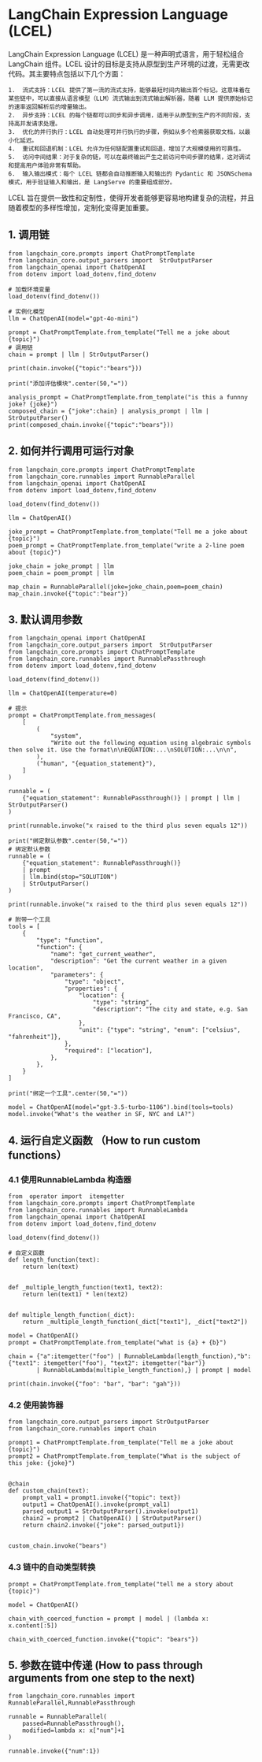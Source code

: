 # LangChain Expression Language (LCEL)

LangChain Expression Language (LCEL) 是一种声明式语言，用于轻松组合 LangChain 组件。LCEL 设计的目标是支持从原型到生产环境的过渡，无需更改代码。其主要特点包括以下几个方面：

	1.	流式支持：LCEL 提供了第一流的流式支持，能够最短时间内输出首个标记。这意味着在某些链中，可以直接从语言模型（LLM）流式输出到流式输出解析器，随着 LLM 提供原始标记的速率返回解析后的增量输出。
	2.	异步支持：LCEL 的每个链都可以同步和异步调用，适用于从原型到生产的不同阶段，支持高并发请求处理。
	3.	优化的并行执行：LCEL 自动处理可并行执行的步骤，例如从多个检索器获取文档，以最小化延迟。
	4.	重试和回退机制：LCEL 允许为任何链配置重试和回退，增加了大规模使用的可靠性。
	5.	访问中间结果：对于复杂的链，可以在最终输出产生之前访问中间步骤的结果，这对调试和提高用户体验非常有帮助。
	6.	输入输出模式：每个 LCEL 链都会自动推断输入和输出的 Pydantic 和 JSONSchema 模式，用于验证输入和输出，是 LangServe 的重要组成部分。

LCEL 旨在提供一致性和定制性，使得开发者能够更容易地构建复杂的流程，并且随着模型的多样性增加，定制化变得更加重要。


## 1. 调用链
```
from langchain_core.prompts import ChatPromptTemplate
from langchain_core.output_parsers import  StrOutputParser
from langchain_openai import ChatOpenAI
from dotenv import load_dotenv,find_dotenv

# 加载环境变量
load_dotenv(find_dotenv())

# 实例化模型
llm = ChatOpenAI(model="gpt-4o-mini")

prompt = ChatPromptTemplate.from_template("Tell me a joke about {topic}")
# 调用链
chain = prompt | llm | StrOutputParser()

print(chain.invoke({"topic":"bears"}))

print("添加评估模块".center(50,"="))

analysis_prompt = ChatPromptTemplate.from_template("is this a funnny joke? {joke}")
composed_chain = {"joke":chain} | analysis_prompt | llm | StrOutputParser()
print(composed_chain.invoke({"topic":"bears"}))
```

## 2. 如何并行调用可运行对象

```
from langchain_core.prompts import ChatPromptTemplate
from langchain_core.runnables import RunnableParallel
from langchain_openai import ChatOpenAI
from dotenv import load_dotenv,find_dotenv

load_dotenv(find_dotenv())

llm = ChatOpenAI()

joke_prompt = ChatPromptTemplate.from_template("Tell me a joke about {topic}") 
poem_prompt = ChatPromptTemplate.from_template("write a 2-line poem about {topic}")

joke_chain = joke_prompt | llm 
poem_chain = poem_prompt | llm

map_chain = RunnableParallel(joke=joke_chain,poem=poem_chain)
map_chain.invoke({"topic":"bear"})
```

## 3. 默认调用参数

```
from langchain_openai import ChatOpenAI 
from langchain_core.output_parsers import  StrOutputParser
from langchain_core.prompts import ChatPromptTemplate
from langchain_core.runnables import RunnablePassthrough
from dotenv import load_dotenv,find_dotenv

load_dotenv(find_dotenv())

llm = ChatOpenAI(temperature=0)

# 提示
prompt = ChatPromptTemplate.from_messages(
    [
        (
            "system",
            "Write out the following equation using algebraic symbols then solve it. Use the format\n\nEQUATION:...\nSOLUTION:...\n\n",
        ),
        ("human", "{equation_statement}"),
    ]
)

runnable = (
    {"equation_statement": RunnablePassthrough()} | prompt | llm | StrOutputParser()
)

print(runnable.invoke("x raised to the third plus seven equals 12"))

print("绑定默认参数".center(50,"="))
# 绑定默认参数
runnable = (
    {"equation_statement": RunnablePassthrough()}
    | prompt
    | llm.bind(stop="SOLUTION")
    | StrOutputParser()
)

print(runnable.invoke("x raised to the third plus seven equals 12"))

# 附带一个工具
tools = [
    {
        "type": "function",
        "function": {
            "name": "get_current_weather",
            "description": "Get the current weather in a given location",
            "parameters": {
                "type": "object",
                "properties": {
                    "location": {
                        "type": "string",
                        "description": "The city and state, e.g. San Francisco, CA",
                    },
                    "unit": {"type": "string", "enum": ["celsius", "fahrenheit"]},
                },
                "required": ["location"],
            },
        },
    }
]

print("绑定一个工具".center(50,"="))

model = ChatOpenAI(model="gpt-3.5-turbo-1106").bind(tools=tools)
model.invoke("What's the weather in SF, NYC and LA?")
```

## 4. 运行自定义函数 （How to run custom functions）
### 4.1 使用RunnableLambda 构造器

```
from  operator import  itemgetter
from langchain_core.prompts import ChatPromptTemplate
from langchain_core.runnables import RunnableLambda
from langchain_openai import ChatOpenAI
from dotenv import load_dotenv,find_dotenv

load_dotenv(find_dotenv())

# 自定义函数
def length_function(text):
    return len(text)


def _multiple_length_function(text1, text2):
    return len(text1) * len(text2)


def multiple_length_function(_dict):
    return _multiple_length_function(_dict["text1"], _dict["text2"])

model = ChatOpenAI()
prompt = ChatPromptTemplate.from_template("what is {a} + {b}")

chain = {"a":itemgetter("foo") | RunnableLambda(length_function),"b":{"text1": itemgetter("foo"), "text2": itemgetter("bar")}
        | RunnableLambda(multiple_length_function),} | prompt | model

print(chain.invoke({"foo": "bar", "bar": "gah"}))
```

### 4.2 使用装饰器

```
from langchain_core.output_parsers import StrOutputParser
from langchain_core.runnables import chain

prompt1 = ChatPromptTemplate.from_template("Tell me a joke about {topic}")
prompt2 = ChatPromptTemplate.from_template("What is the subject of this joke: {joke}")


@chain
def custom_chain(text):
    prompt_val1 = prompt1.invoke({"topic": text})
    output1 = ChatOpenAI().invoke(prompt_val1)
    parsed_output1 = StrOutputParser().invoke(output1)
    chain2 = prompt2 | ChatOpenAI() | StrOutputParser()
    return chain2.invoke({"joke": parsed_output1})


custom_chain.invoke("bears")
```

### 4.3 链中的自动类型转换

```
prompt = ChatPromptTemplate.from_template("tell me a story about {topic}")

model = ChatOpenAI()

chain_with_coerced_function = prompt | model | (lambda x: x.content[:5])

chain_with_coerced_function.invoke({"topic": "bears"})
```

## 5. 参数在链中传递 (How to pass through arguments from one step to the next)

```
from langchain_core.runnables import RunnableParallel,RunnablePassthrough

runnable = RunnableParallel(
    passed=RunnablePassthrough(),
    modified=lambda x: x["num"]+1
)

runnable.invoke({"num":1})
```








